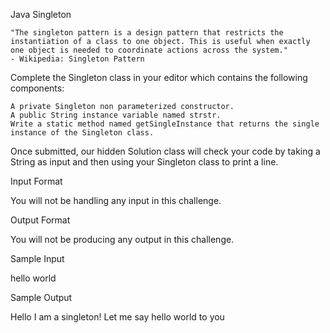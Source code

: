  Java Singleton 
 
    "The singleton pattern is a design pattern that restricts the instantiation of a class to one object. This is useful when exactly one object is needed to coordinate actions across the system."
    - Wikipedia: Singleton Pattern

Complete the Singleton class in your editor which contains the following components:

    A private Singleton non parameterized constructor.
    A public String instance variable named strstr.
    Write a static method named getSingleInstance that returns the single instance of the Singleton class.

Once submitted, our hidden Solution class will check your code by taking a String as input and then using your Singleton class to print a line.

Input Format

You will not be handling any input in this challenge.

Output Format

You will not be producing any output in this challenge.

Sample Input

hello world

Sample Output

Hello I am a singleton! Let me say hello world to you
